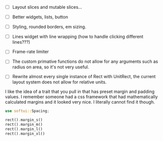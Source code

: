 - [ ] Layout slices and mutable slices...
- [ ] Better widgets, lists, button
- [ ] Styling, rounded borders, em sizing.
- [ ] Lines widget with line wrapping (how to handle clicking different lines???)
- [ ] Frame-rate limiter
- [ ] The custom primative functions do not allow for any arguments such as radius on area, so it's not very useful.
- [ ] Rewrite almost every single instance of Rect with UnitRect, the current layout system does not allow for relative units.


I like the idea of a trait that you pull in that has preset margin and padding values.
I remember someone had a css framework that had mathematically calculated margins and it looked very nice.
I literally cannot find it though.

```rs
use softui::Spacing;

rect().margin_s()
rect().margin_m()
rect().margin_l()
rect().margin_xl()
```
